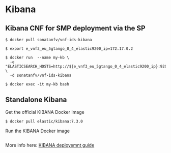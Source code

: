 # Kibana

## Kibana CNF for SMP deployment via the SP

```
$ docker pull sonatanfv/vnf-ids-kibana

$ export e_vnf3_eu_5gtango_0_4_elastic9200_ip=172.17.0.2

$ docker run  --name my-kb \
  -e "ELASTICSEARCH_HOSTS=http://${e_vnf3_eu_5gtango_0_4_elastic9200_ip}:9200" \
  -d sonatanfv/vnf-ids-kibana

$ docker exec -it my-kb bash
```

## Standalone Kibana

Get the official KIBANA Docker Image

```$ docker pull elastic/kibana:7.3.0```

Run the KIBANA Docker image

```$ docker run --rm -d -e ELASTICSEARCH_URL="http://elasticsearch:9200" --hostname=kibana --name=kibana --network=host -t elastic/kibana:7.3.0
```

More info here: [KIBANA deployemnt guide](https://www.elastic.co/guide/en/kibana/current/index.html)

